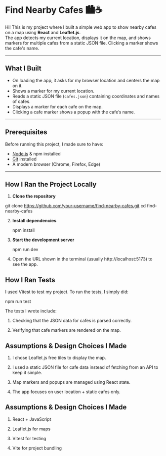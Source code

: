 # Find Nearby Cafes 🏙️☕

Hi! This is my project where I built a simple web app to show nearby cafes on a map using **React** and **Leaflet.js**.  
The app detects my current location, displays it on the map, and shows markers for multiple cafes from a static JSON file. Clicking a marker shows the cafe's name.

---

## What I Built

- On loading the app, it asks for my browser location and centers the map on it.
- Shows a marker for my current location.
- Reads a static JSON file (`cafes.json`) containing coordinates and names of cafes.
- Displays a marker for each cafe on the map.
- Clicking a cafe marker shows a popup with the cafe’s name.

---

## Prerequisites

Before running this project, I made sure to have:

- [Node.js](https://nodejs.org/en/) & npm installed
- [Git](https://git-scm.com/) installed
- A modern browser (Chrome, Firefox, Edge)

---

## How I Ran the Project Locally

1. **Clone the repository**

git clone https://github.com/your-username/find-nearby-cafes.git
cd find-nearby-cafes

2. **Install dependencies**
   
   npm install
   
3. **Start the development server**
   
   npm run dev
   
5. Open the URL shown in the terminal (usually http://localhost:5173) to see the app.

## How I Ran Tests
I used Vitest to test my project. To run the tests, I simply did:

npm run test


The tests I wrote include:

1. Checking that the JSON data for cafes is parsed correctly.

2. Verifying that cafe markers are rendered on the map.

## Assumptions & Design Choices I Made

1. I chose Leaflet.js free tiles to display the map.

2. I used a static JSON file for cafe data instead of fetching from an API to keep it simple.

3. Map markers and popups are managed using React state.

4. The app focuses on user location + static cafes only.

## Assumptions & Design Choices I Made

1. React + JavaScript

2. Leaflet.js for maps

3. Vitest for testing

4. Vite for project bundling

